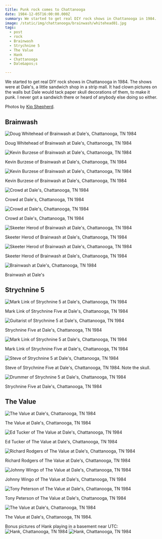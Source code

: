 ```yaml
---
title: Punk rock comes to Chattanooga
date: 1984-12-05T16:00:00.000Z
summary: We started to get real DIY rock shows in Chattanooga in 1984.
image: /static/img/chattanooga/brainwash/whitehead01.jpg
tags:
  - post
  - rock
  - Brainwash
  - Strychnine 5
  - The Value
  - Hank
  - Chattanooga
  - Dale&apos;s

---
```


We started to get real DIY rock shows in Chattanooga in 1984. The shows were at Dale's, a little sandwich shop in a strip mall. It had clown pictures on the walls but Dale would tack paper skull decorations of them, to make it punk. I never got a sandwich there or heard of anybody else doing so either.

Photos by [Kip Shepherd](http://1000000milesaway.blogspot.com).

## Brainwash

![Doug Whitehead of Brainwash at Dale's, Chattanooga, TN 1984](/static/img/chattanooga/brainwash/whitehead01.jpg)

<figcaption>Doug Whitehead of Brainwash at Dale's, Chattanooga, TN 1984</figcaption>

![Kevin Burzese of Brainwash at Dale's, Chattanooga, TN 1984](/static/img/chattanooga/brainwash/burzese.jpg)

<figcaption>Kevin Burzese of Brainwash at Dale's, Chattanooga, TN 1984</figcaption>

![Kevin Burzese of Brainwash at Dale's, Chattanooga, TN 1984](/static/img/chattanooga/brainwash/burzese02.jpg)

<figcaption>Kevin Burzese of Brainwash at Dale's, Chattanooga, TN 1984</figcaption>

![Crowd at Dale's, Chattanooga, TN 1984](/static/img/chattanooga/brainwash/bwashcrowd01.jpg)

<figcaption>Crowd at Dale's, Chattanooga, TN 1984</figcaption>

![Crowd at Dale's, Chattanooga, TN 1984](/static/img/chattanooga/brainwash/bwashcrowd02.jpg)

<figcaption>Crowd at Dale's, Chattanooga, TN 1984</figcaption>

![Skeeter Herod of Brainwash at Dale's, Chattanooga, TN 1984](/static/img/chattanooga/brainwash/skeeter.jpg)

<figcaption>Skeeter Herod of Brainwash at Dale's, Chattanooga, TN 1984</figcaption>

![Skeeter Herod of Brainwash at Dale's, Chattanooga, TN 1984](/static/img/chattanooga/brainwash/skeeter02.jpg)

<figcaption>Skeeter Herod of Brainwash at Dale's, Chattanooga, TN 1984</figcaption>

![Brainwash at Dale's, Chattanooga, TN 1984](/static/img/chattanooga/brainwash/bwashscan03.jpg)

 <figcaption>Brainwash at Dale's</figcaption>

## Strychnine 5

![Mark Link of Strychnine 5 at Dale's, Chattanooga, TN 1984](/static/img/chattanooga/strychnine-five/strychmarkfloor.jpg)

<figcaption>Mark Link of Strychnine Five at Dale's, Chattanooga, TN 1984</figcaption>

![Guitarist of Strychnine 5 at Dale's, Chattanooga, TN 1984](/static/img/chattanooga/strychnine-five/strychninegtr.jpg)

<figcaption>Strychnine Five at Dale's, Chattanooga, TN 1984</figcaption>

![Mark Link of Strychnine 5 at Dale's, Chattanooga, TN 1984](/static/img/chattanooga/strychnine-five/strychninemark.jpg)

<figcaption>Mark Link of Strychnine Five at Dale's, Chattanooga, TN 1984</figcaption>

![Steve of Strychnine 5 at Dale's, Chattanooga, TN 1984](/static/img/chattanooga/strychnine-five/strychninesteve.jpg)

<figcaption>Steve of Strychnine Five at Dale's, Chattanooga, TN 1984.   Note the skull.</figcaption>

![Drummer of Strychnine 5 at Dale's, Chattanooga, TN 1984](/static/img/chattanooga/strychnine-five/strychninedrummer.jpg)

<figcaption>Strychnine Five at Dale's, Chattanooga, TN 1984</figcaption>

## The Value

![The Value at Dale's, Chattanooga, TN 1984](/static/img/chattanooga/value/value01595.png)

<figcaption>The Value at Dale's, Chattanooga, TN 1984</figcaption>

![Ed Tucker of The Value at Dale's, Chattanooga, TN 1984](/static/img/chattanooga/value/value021500.png)

<figcaption>Ed Tucker of The Value at Dale's, Chattanooga, TN 1984</figcaption>

![Richard Rodgers of The Value at Dale's, Chattanooga, TN 1984](/static/img/chattanooga/value/value031500.png)

<figcaption>Richard Rodgers of The Value at Dale's, Chattanooga, TN 1984</figcaption>

![Johnny Wingo of The Value at Dale's, Chattanooga, TN 1984](/static/img/chattanooga/value/value041500.png)

<figcaption>Johnny Wingo of The Value at Dale's, Chattanooga, TN 1984</figcaption>

![Tony Peterson of The Value at Dale's, Chattanooga, TN 1984](/static/img/chattanooga/value/value051500.png)

<figcaption>Tony Peterson of The Value at Dale's, Chattanooga, TN 1984</figcaption>

![The Value at Dale's, Chattanooga, TN 1984](/static/img/chattanooga/value/value061500.png)

<figcaption>The Value at Dale's, Chattanooga, TN 1984.</figcaption>


Bonus pictures of Hank playing in a basement near UTC: 
![Hank, Chattanooga, TN 1984](/static/img/chattanooga/hank/hank011500.png)
![Hank, Chattanooga, TN 1984](/static/img/chattanooga/hank/hank021500.png)
